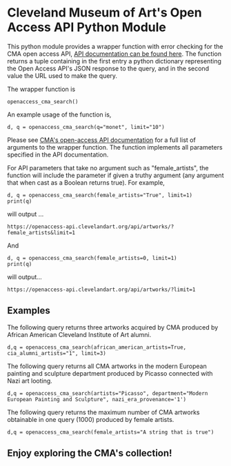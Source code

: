# Cleveland Museum of Art's Open Access API Python ModuleThis python module provides a wrapper function with error checking for the CMA open access API, [API documentation can be found here](http://openaccess-api.clevelandart.org/). The function returns a tuple containing in the first entry a python dictionary representing the Open Access API's JSON response to the query, and in the second value the URL used to make the query. The wrapper function is 	openaccess_cma_search() An example usage of the function is,	d, q = openaccess_cma_search(q="monet", limit="10") Please see [CMA's open-access API documentation](http://openaccess-api.clevelandart.org/) for a full list of arguments to the wrapper function. The function implements all parameters specified in the API documentation.For API parameters that take no argument such as "female_artists", the function will include the parameter if given a truthy argument (any argument that when cast as a Boolean returns true). For example, 	d, q = openaccess_cma_search(female_artists="True", limit=1)	print(q)will output ...	https://openaccess-api.clevelandart.org/api/artworks/?female_artists&limit=1And	d, q = openaccess_cma_search(female_artists=0, limit=1)	print(q)will output...	https://openaccess-api.clevelandart.org/api/artworks/?limit=1## ExamplesThe following query returns three artworks acquired by CMA produced by African American Cleveland Institute of Art alumni.	d,q = openaccess_cma_search(african_american_artists=True, cia_alumni_artists="1", limit=3)The following query returns all CMA artworks in the modern European painting and sculpture department produced by Picasso connected with Nazi art looting.	d,q = openaccess_cma_search(artists="Picasso", department="Modern European Painting and Sculpture", nazi_era_provenance='1')The following query returns the maximum number of CMA artworks obtainable in one query (1000) produced by female artists. 	d,q = openaccess_cma_search(female_artists="A string that is true")## Enjoy exploring the CMA's collection!